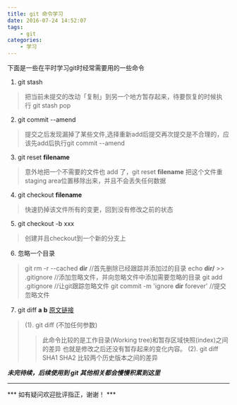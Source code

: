 ```yaml
---
title: git 命令学习
date: 2016-07-24 14:52:07
tags:
    - git
categories:
    - 学习
---
```

下面是一些在平时学习git时经常需要用的一些命令
<!-- more -->

1. git stash
> 把当前未提交的改动「复制」到另一个地方暂存起来，待要恢复的时候执行 git stash pop

2. git commit --amend
> 提交之后发现漏掉了某些文件,选择重新add后提交再次提交是不合理的，应该先add后执行git commit --amend

3. git reset **filename**
> 意外地把一个不需要的文件也 add 了，git reset **filename** 把这个文件重staging area位置移除出来，并且不会丢失任何数据

4. git checkout **filename**
> 快速扔掉该文件所有的变更，回到没有修改之前的状态

5. git checkout -b xxx
> 创建并且checkout到一个新的分支上

6. 忽略一个目录
> git rm -r --cached **dir** //首先删除已经跟踪并添加过的目录
> echo **dir/** >> .gitignore //添加忽略文件，并向忽略文件中添加需要忽略的目录
> git add .gitignore //让git跟踪忽略文件
> git commit -m 'ignore **dir** forever' //提交忽略文件

7. git diff **a** **b** [原文链接](http://www.cnblogs.com/wish123/p/3963224.html "原文链接")
> (1). git diff (不加任何参数)
> > 此命令比较的是工作目录(Working tree)和暂存区域快照(index)之间的差异
> > 也就是修改之后还没有暂存起来的变化内容。
> (2). git diff SHA1 SHA2
> > 比较两个历史版本之间的差异

***未完待续，后续使用到 git 其他相关都会慢慢积累到这里***

---

*** 如有疑问欢迎批评指正，谢谢！ ***

